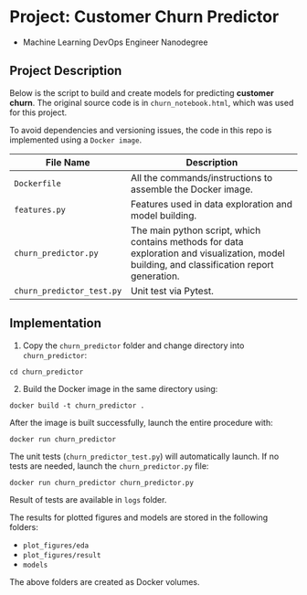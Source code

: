 # Project: Customer Churn Predictor

- Machine Learning DevOps Engineer Nanodegree

## Project Description
Below is the script to build and create models for predicting **customer churn**.
The original source code is in `churn_notebook.html`, which was used for this project.

To avoid dependencies and versioning issues, the code in this repo is implemented using a `Docker image`.

| **File Name** | **Description** |
|---| ----|
| `Dockerfile` | All the commands/instructions to assemble the Docker image. |
| `features.py` | Features used in data exploration and model building. |
| `churn_predictor.py` | The main python script, which contains methods for data exploration and visualization, model building, and classification report generation. |
| `churn_predictor_test.py` | Unit test via Pytest. |


## Implementation
1. Copy the `churn_predictor` folder and change directory into `churn_predictor`:

```
cd churn_predictor
```

2. Build the Docker image in the same directory using:

```
docker build -t churn_predictor .
```

After the image is built successfully, launch the entire procedure with:

```
docker run churn_predictor
```

The unit tests (`churn_predictor_test.py`) will automatically launch. If no tests are needed, launch the `churn_predictor.py` file:

```
docker run churn_predictor churn_predictor.py
```

Result of tests are available in `logs` folder.

The results for plotted figures and models are stored in the following folders: 
- `plot_figures/eda`
- `plot_figures/result`
- `models`

The above folders are created as Docker volumes.
